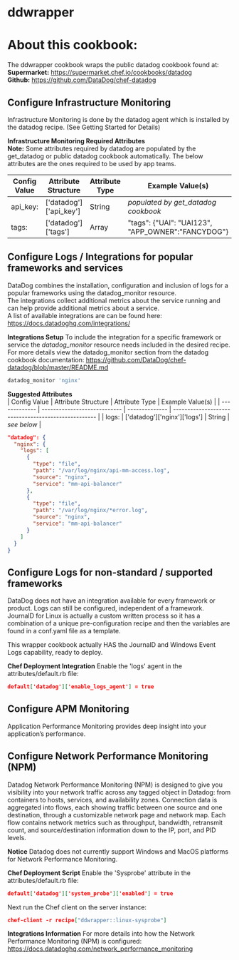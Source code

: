 # ddwrapper

About this cookbook:
======================
The ddwrapper cookbook wraps the public datadog cookbook found at:  
**Supermarket:** https://supermarket.chef.io/cookbooks/datadog  
**Github:**  https://github.com/DataDog/chef-datadog


Configure Infrastructure Monitoring
---------
Infrastructure Monitoring is done by the datadog agent which is installed by the datadog recipe.
(See Getting Started for Details)  

**Infrastructure Monitoring Required Attributes**  
**Note:** Some attributes required by datadog are populated by the get_datadog or public datadog
cookbook automatically.  The below attributes are the ones required to be used by app teams.

| Config Value  | Attribute Structure          | Attribute Type | Example Value(s)                                    |
| ------------- | ---------------------------- | -------------- | --------------------------------------------------- |
|  api_key:     | ['datadog']['api_key']       | String         | *populated by get_datadog cookbook*                 |
|  tags:        | ['datadog']['tags']          | Array          | "tags": {"UAI": "UAI123", "APP_OWNER":"FANCYDOG"}   |



Configure Logs / Integrations for popular frameworks and services
---------
DataDog combines the installation, configuration and inclusion of logs for a popular frameworks using the datadog_monitor resource.  
The integrations collect additional metrics about the service running and can help provide additional metrics about a service.    
A list of available integrations are can be found here: https://docs.datadoghq.com/integrations/

**Integrations Setup**
To include the integration for a specific framework or service the *datadog_monitor* resource needs included in the desired recipe.
For more details view the datadog_monitor section from the datadog cookbook documentation:  https://github.com/DataDog/chef-datadog/blob/master/README.md

```ruby
datadog_monitor 'nginx'
```

**Suggested Attributes**  
| Config Value  | Attribute Structure          | Attribute Type | Example Value(s)                                    |
| ------------- | ---------------------------- | -------------- | --------------------------------------------------- |
|  logs:        | ['datadog']['nginx']['logs'] | String         | *see below*                                         |


```json
"datadog": {
  "nginx": {
    "logs": [
      {
        "type": "file",
        "path": "/var/log/nginx/api-mm-access.log",
        "source": "nginx",
        "service": "mm-api-balancer"
      },
      {
        "type": "file",
        "path": "/var/log/nginx/*error.log",
        "source": "nginx",
        "service": "mm-api-balancer"
      }
    ]
  }
}
```


Configure Logs for non-standard / supported frameworks
---------
DataDog does not have an integration available for every framework or product.  Logs can still be
configured, independent of a framework. JournalD for Linux is actually a custom written process so 
it has a combination of a unique pre-configuration recipe and then the variables are found in a conf.yaml
file as a template.

This wrapper cookbook actually HAS the JournalD and Windows Event Logs capability, ready to deploy.

**Chef Deployment Integration**
Enable the 'logs' agent in the attributes/default.rb file: 
```json
default['datadog']['enable_logs_agent'] = true
```

Configure APM Monitoring
---------
Application Performance Monitoring provides deep insight into your application’s performance.


Configure Network Performance Monitoring (NPM)
---------
Datadog Network Performance Monitoring (NPM) is designed to give you visibility into your network traffic across 
any tagged object in Datadog: from containers to hosts, services, and availability zones. Connection data is 
aggregated into flows, each showing traffic between one source and one destination, through a customizable 
network page and network map. Each flow contains network metrics such as throughput, bandwidth, retransmit 
count, and source/destination information down to the IP, port, and PID levels.

**Notice**
Datadog does not currently support Windows and MacOS platforms for Network Performance Monitoring.

**Chef Deployment Script**
Enable the 'Sysprobe' attribute in the attributes/default.rb file:
```json
default['datadog']['system_probe']['enabled'] = true
```
Next run the Chef client on the server instance:
```json
chef-client -r recipe["ddwrapper::linux-sysprobe"]
```

**Integrations Information**
For more details into how the Network Performance Monitoring (NPM) is configured: https://docs.datadoghq.com/network_performance_monitoring

